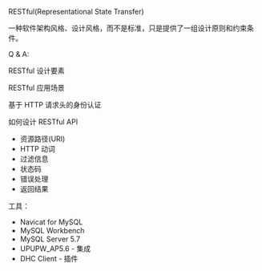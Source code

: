 RESTful(Representational State Transfer)

一种软件架构风格、设计风格，而不是标准，只是提供了一组设计原则和约束条件。

Q & A:

RESTful 设计要素

RESTful 应用场景

基于 HTTP 请求头的身份认证

如何设计 RESTful API

* 资源路径(URI)
* HTTP 动词
* 过滤信息
* 状态码
* 错误处理
* 返回结果

工具：

* Navicat for MySQL
* MySQL Workbench
* MySQL Server 5.7
* UPUPW_AP5.6 - 集成
* DHC Client - 插件
